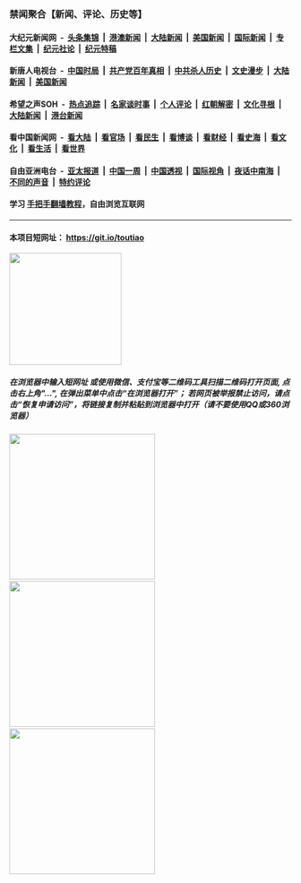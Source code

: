 ### 禁闻聚合【新闻、评论、历史等】

#### 大纪元新闻网 &nbsp;-&nbsp; [头条集锦](indexes/E头条集锦.md?t=02170933) &nbsp;|&nbsp; [港澳新闻](indexes/E港澳新闻.md?t=02170933)  &nbsp;|&nbsp; [大陆新闻](indexes/E大陆新闻.md?t=02170933) &nbsp;|&nbsp; [美国新闻](indexes/E美国新闻.md?t=02170933) &nbsp;|&nbsp; [国际新闻](indexes/E国际新闻.md?t=02170933) &nbsp;|&nbsp; [专栏文集](indexes/E专栏文集.md?t=02170933) &nbsp;|&nbsp; [纪元社论](indexes/E纪元社论.md?t=02170933) &nbsp;|&nbsp; [纪元特稿](indexes/E纪元特稿.md?t=02170933) 

#### 新唐人电视台 &nbsp;-&nbsp; [中国时局](indexes/N中国时局.md?t=02170933) &nbsp;|&nbsp; [共产党百年真相](indexes/N共产党百年真相.md?t=02170933) &nbsp;|&nbsp; [中共杀人历史](indexes/N中共杀人历史.md?t=02170933) &nbsp;|&nbsp; [文史漫步](indexes/N文史漫步.md?t=02170933) &nbsp;|&nbsp; [大陆新闻](indexes/N大陆新闻.md?t=02170933) &nbsp;|&nbsp; [美国新闻](indexes/N美国新闻.md?t=02170933)

#### 希望之声SOH &nbsp;-&nbsp; [热点追踪](indexes/H热点追踪.md?t=02170933) &nbsp;|&nbsp; [名家谈时事](indexes/H名家谈时事.md?t=02170933) &nbsp;|&nbsp; [个人评论](indexes/H个人评论.md?t=02170933)  &nbsp;|&nbsp; [红朝解密](indexes/H红朝解密.md?t=02170933) &nbsp;|&nbsp; [文化寻根](indexes/H文化寻根.md?t=02170933) &nbsp;|&nbsp; [大陆新闻](indexes/H大陆新闻.md?t=02170933) &nbsp;|&nbsp; [港台新闻](indexes/H港台新闻.md?t=02170933)

#### 看中国新闻网 &nbsp;-&nbsp; [看大陆](indexes/S看大陆.md?t=02170933) &nbsp;|&nbsp; [看官场](indexes/S看官场.md?t=02170933) &nbsp;|&nbsp; [看民生](indexes/S看民生.md?t=02170933)  &nbsp;|&nbsp; [看博谈](indexes/S看博谈.md?t=02170933) &nbsp;|&nbsp; [看财经](indexes/S看财经.md?t=02170933) &nbsp;|&nbsp; [看史海](indexes/S看史海.md?t=02170933) &nbsp;|&nbsp; [看文化](indexes/S看文化.md?t=02170933) &nbsp;|&nbsp; [看生活](indexes/S看生活.md?t=02170933) &nbsp;|&nbsp; [看世界](indexes/S看世界.md?t=02170933)

#### 自由亚洲电台 &nbsp;-&nbsp; [亚太报道](indexes/R亚太报道.md?t=02170933) &nbsp;|&nbsp; [中国一周](indexes/R中国一周.md?t=02170933) &nbsp;|&nbsp; [中国透视](indexes/R中国透视.md?t=02170933)  &nbsp;|&nbsp; [国际视角](indexes/R国际视角.md?t=02170933) &nbsp;|&nbsp; [夜话中南海](indexes/R夜话中南海.md?t=02170933) &nbsp;|&nbsp; [不同的声音](indexes/R不同的声音.md?t=02170933) &nbsp;|&nbsp; [特约评论](indexes/R特约评论.md?t=02170933)

#### 学习 [手把手翻墙教程](https://github.com/gfw-breaker/guides/wiki)，自由浏览互联网

----

#### 本项目短网址： https://git.io/toutiao
<img src="https://raw.githubusercontent.com/gfw-breaker/banned-news/master/scripts/img/qr.png" width="200px"/>  

##### 在浏览器中输入短网址 或使用微信、支付宝等二维码工具扫描二维码打开页面, 点击右上角"...", 在弹出菜单中点击“在浏览器打开”； 若网页被举报禁止访问，请点击“恢复申请访问”，将链接复制并粘贴到浏览器中打开（请不要使用QQ或360浏览器）

<img src="https://raw.githubusercontent.com/gfw-breaker/banned-news/master/scripts/img/1.png" width="260px"/> &nbsp; <img src="https://raw.githubusercontent.com/gfw-breaker/banned-news/master/scripts/img/2.png" width="260px"/> &nbsp; <img src="https://raw.githubusercontent.com/gfw-breaker/banned-news/master/scripts/img/3.png" width="260px"/>
